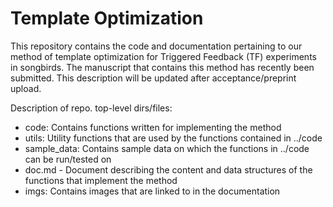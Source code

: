 # Template Optimization
This repository contains the code and documentation pertaining to our method of template optimization for Triggered Feedback (TF) experiments in songbirds. The manuscript that contains this method has recently been submitted. This description will be updated after acceptance/preprint upload.  

Description of repo. top-level dirs/files:
- code: Contains functions written for implementing the method
- utils: Utility functions that are used by the functions contained in ../code
- sample_data: Contains sample data on which the functions in ../code can be run/tested on
- doc.md - Document describing the content and data structures of the functions that implement the method
- imgs: Contains images that are linked to in the documentation
